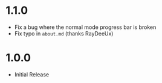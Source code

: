 # 1.1.0
- Fix a bug where the normal mode progress bar is broken
- Fix typo in `about.md` (thanks RayDeeUx)

# 1.0.0
- Initial Release
